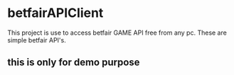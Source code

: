 # betfairAPIClient
This project is use to access betfair GAME API free from any pc. These are simple betfair API's.
## this is only for demo purpose

